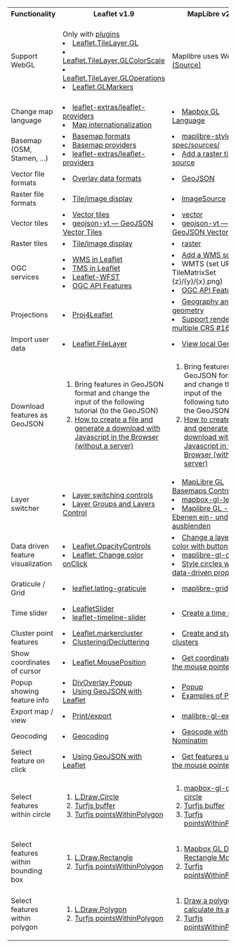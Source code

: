 <!DOCTYPE html>
<html>
  <body>
    <table>
      <tr>
        <th>Functionality</th>
        <th>Leaflet v1.9</th>
        <th>MapLibre v2.4</th>
        <th>OpenLayers v7.1</th>
      </tr>
      <tr>
        <td>Support WebGL</td>
        <td>
          Only with
          <a href="https://leafletjs.com/plugins.html">plugins</a>
          <li>
            <a
              href="https://gitlab.com/IvanSanchez/Leaflet.TileLayer.GL"
              >Leaflet.TileLayer.GL</a
            >
          </li>
          <li>
            <a
              href="https://github.com/ihmeuw/leaflet.tilelayer.glcolorscale"
              >Leaflet.TileLayer.GLColorScale</a
            >
          </li>
          <li>
            <a
              href="https://github.com/equinor/leaflet.tilelayer.gloperations"
              >Leaflet.TileLayer.GLOperations</a
            >
          </li>
          <li>
            <a
              href="https://gitlab.com/IvanSanchez/Leaflet.GLMarkers"
              >Leaflet.GLMarkers</a
            >
          </li>
        </td>
        <td>Maplibre uses WebGL <a href="https://maplibre.org/maplibre-gl-js-docs/api/">(Source)</a></td>
        <td>
          <li>
            <a
              href="https://openlayers.org/en/latest/apidoc/module-ol_webgl.html"
              >ol/webgl</a
            >
          </li>
          <li>
            <a
              href="https://openlayers.org/en/latest/apidoc/module-ol_layer_WebGLTile-WebGLTileLayer.html"
              >ol/layer/WebGLTile~WebGLTileLayer</a
            >
          </li>
          <li>
            <a
              href="https://openlayers.org/en/latest/apidoc/module-ol_webgl_Buffer-WebGLArrayBuffer.html"
              >ol/webgl/Buffer~WebGLArrayBuffer</a
            >
          </li>
          <li>
            <a
              href="https://openlayers.org/en/latest/apidoc/module-ol_webgl_RenderTarget-WebGLRenderTarget.html"
              >ol/webgl/RenderTarget~WebGLRenderTarget</a
            >
          </li>
          <li>
            <a
              href="https://openlayers.org/en/latest/apidoc/module-ol_webgl_PostProcessingPass-WebGLPostProcessingPass.html"
              >ol/webgl/PostProcessingPass~WebGLPostProcessingPass</a
            >
          </li>
          <li>
            <a
              href="https://openlayers.org/en/latest/apidoc/module-ol_renderer_webgl_TileLayer-WebGLTileLayerRenderer.html"
              >ol/renderer/webgl/TileLayer~WebGLTileLayerRenderer</a
            >
          </li>
          <li>
            <a
              href="https://openlayers.org/en/latest/apidoc/module-ol_renderer_webgl_PointsLayer-WebGLPointsLayerRenderer.html"
              >ol/renderer/webgl/PointsLayer~WebGLPointsLayerRenderer
            </a>
          </li>
        </td>
      </tr>
        <td>Change map language</td>
        <td>
          <li>
            <a
              href="https://github.com/leaflet-extras/leaflet-providers#leaflet-providers"
              >leaflet-extras/leaflet-providers</a
            >
          </li>
          <li>
            <a
              href="https://wiki.openstreetmap.org/wiki/Map_internationalization"
              >Map internationalization</a
            >
          </li>
        </td>
        <td>
          <li>
            <a
              href="https://github.com/mapbox/mapbox-gl-language#mapbox-gl-language--"
              >Mapbox GL Language</a
            >
          </li>
        </td>
        <td>
          <li>
            <a
              href="https://wiki.openstreetmap.org/wiki/Map_internationalization"
              >Map internationalization</a
            >
          </li>
        </td>
      </tr>
      <tr>
        <td>Basemap (OSM, Stamen, ...)</td>
        <td>
          <li>
            <a href="https://leafletjs.com/plugins.html#basemap-formats"
              >Basemap formats</a
            >
          </li>
          <li>
            <a href="https://leafletjs.com/plugins.html#basemap-providers"
              >Basemap providers
            </a>
          </li>
          <li>
            <a href="https://github.com/leaflet-extras/leaflet-providers"
              >leaflet-extras/leaflet-providers</a
            >
          </li>
        </td>
        <td>
          <li>
            <a
              href="https://maplibre.org/maplibre-gl-js-docs/style-spec/sources/"
              >maplibre-style-spec/sources/</a
            >
          </li>
          <li>
            <a
              href="https://maplibre.org/maplibre-gl-js-docs/example/map-tiles/"
              >Add a raster tile source</a
            >
          </li>
        </td>
        <td>
          <li>
            <a
              href="https://openlayers.org/en/latest/apidoc/module-ol_source.html"
              >ol/source</a
            >
          </li>
          <li>
            <a
              href="https://openlayers.org/en/latest/apidoc/module-ol_source_OSM-OSM.html"
              >ol/source/OSM~OSM
            </a>
          </li>
          <li>
            <a
              href="https://maplibre.org/maplibre-gl-js-docs/example/map-tiles/"
              >Add a raster tile source</a
            >
          </li>
        </td>
      </tr>
      <tr>
        <td>Vector file formats</td>
        <td>
          <li>
            <a href="https://leafletjs.com/plugins.html#overlay-data-formats"
              >Overlay data formats</a
            >
          </li>
        </td>
        <td>
          <li>
            <a
              href="https://maplibre.org/maplibre-gl-js-docs/style-spec/sources/#geojson"
              >GeoJSON</a
            >
          </li>
        </td>
        <td>
          <li>
            <a
              href="https://openlayers.org/en/latest/apidoc/module-ol_format_Feature-FeatureFormat.html"
              >ol/format/Feature~FeatureFormat</a
            >
          </li>
        </td>
      </tr>
      <tr>
        <td>Raster file formats</td>
        <td>
          <li>
            <a href="https://leafletjs.com/plugins.html#tileimage-display"
              >Tile/image display
            </a>
          </li>
        </td>
        <td>
          <li>
            <a
              href="https://maplibre.org/maplibre-gl-js-docs/api/sources/#imagesource"
              >ImageSource
            </a>
          </li>
        </td>
        <td>
          <li>
            <a
              href="https://openlayers.org/en/latest/apidoc/module-ol_source_Raster-RasterSource.html"
              >ol/source/Raster~RasterSource
            </a>
          </li>
        </td>
      </tr>
      <tr>
        <td>Vector tiles</td>
        <td>
          <li>
            <a href="https://leafletjs.com/plugins.html#vector-tiles"
              >Vector tiles
            </a>
          </li>
          <li>
            <a href="https://github.com/mapbox/geojson-vt"
              >geojson-vt — GeoJSON Vector Tiles
            </a>
          </li>
        </td>
        <td>
          <li>
            <a href="https://maplibre.org/maplibre-style-spec/sources/#vector"
              >vector
            </a>
          </li>
          <li>
            <a href="https://github.com/mapbox/geojson-vt"
              >geojson-vt — GeoJSON Vector Tiles
            </a>
          </li>
        </td>
        <td>
          <li>
            <a
              href="https://openlayers.org/en/latest/apidoc/module-ol_source_VectorTile-VectorTile.html"
              >ol/source/VectorTile~VectorTile
            </a>
          </li>
          <li>
            <a href="https://github.com/mapbox/geojson-vt"
              >geojson-vt — GeoJSON Vector Tiles
            </a>
          </li>
        </td>
      </tr>
      <tr>
        <td>Raster tiles</td>
        <td>
          <li>
            <a href="https://leafletjs.com/plugins.html#tileimage-display"
              >Tile/image display
            </a>
          </li>
        </td>
        <td>
          <li>
            <a href="https://maplibre.org/maplibre-style-spec/sources/#raster"
              >raster
            </a>
          </li>
        </td>
        <td>
          <li>
            <a
              href="https://openlayers.org/en/latest/apidoc/module-ol_source_Tile-TileSource.html"
              >ol/source/Tile~TileSource
            </a>
          </li>
        </td>
      </tr>
      <tr>
        <td>OGC services</td>
        <td>
          <li>
            <a href="https://leafletjs.com/examples/wms/wms.html"
              >WMS in Leaflet
            </a>
          </li>
          <li>
            <a href="https://leafletjs.com/examples/wms/wms.html"
              >TMS in Leaflet
            </a>
          </li>
          <li>
            <a href="https://github.com/Flexberry/Leaflet-WFST#leaflet-wfst"
              >Leaflet-WFST
            </a>
          </li>
          <li>
            <a
              href="https://github.com/opengeospatial/ogcapi-features/blob/master/implementations/clients/leaflet.md#leaflet"
              >OGC API Features
            </a>
          </li>
        </td>
        <td>
          <li>
            <a href="https://maplibre.org/maplibre-gl-js-docs/example/wms/"
              >Add a WMS source
            </a>
          </li>
          <li>WMTS (set URL to TileMatrixSet {z}/{y}/{x}.png)</li>
          <li>
            <a
              href="https://github.com/opengeospatial/ogcapi-features/blob/master/implementations/clients/leaflet.md#leaflet"
              >OGC API Features
            </a>
          </li>
        </td>
        <td>
          <li>
            <a
              href="https://openlayers.org/en/latest/apidoc/module-ol_source_wms.html"
              >ol/source/wms
            </a>
          </li>
          <li>
            <a
              href="https://openlayers.org/en/latest/apidoc/module-ol_source_WMTS-WMTS.html"
              >ol/source/WMTS~WMTS
            </a>
          </li>
          <li>
            <a
              href="https://openlayers.org/en/latest/apidoc/module-ol_format_WFS-WFS.html"
              >ol/format/WFS~WFS
            </a>
          </li>
          <li>
            <a
              href="https://github.com/opengeospatial/ogcapi-features/blob/master/implementations/clients/leaflet.md#leaflet"
              >OGC API Features
            </a>
          </li>
        </td>
      </tr>
      <tr>
        <td>Projections</td>
        <td>
          <li>
            <a href="https://github.com/kartena/Proj4Leaflet">Proj4Leaflet</a>
          </li>
        </td>
        <td>
          <li>
            <a href="https://maplibre.org/maplibre-gl-js-docs/api/geography/"
              >Geography and geometry</a
            >
          </li>
          <li>
            <a href="https://github.com/maplibre/maplibre-gl-js/issues/168"
              >Support rendering in multiple CRS #168</a
            >
          </li>
        </td>
        <td>
          <li>
            <a
              href="https://openlayers.org/en/latest/apidoc/module-ol_proj_Projection-Projection.html"
              >ol/proj/Projection~Projection</a
            >
          </li>
          <li>
            <a href="https://openlayers.org/en/latest/examples/?q=projection"
              >OpenLayers Examples</a
            >
          </li>
        </td>
      </tr>
      <tr>
        <td>Import user data</td>
        <td>
          <li>
            <a href="https://github.com/makinacorpus/Leaflet.FileLayer"
              >Leaflet.FileLayer</a
            >
          </li>
        </td>
        <td>
          <li>
            <a
              href="https://maplibre.org/maplibre-gl-js-docs/example/local-geojson/"
              >View local GeoJSON</a
            >
          </li>
        </td>
        <td>
          <li>
            <a
              href="https://openlayers.org/en/latest/examples/drag-and-drop.html"
              >Drag-and-Drop</a
            >
          </li>
        </td>
      </tr>
      <tr>
        <td>Download features as GeoJSON</td>
        <td>
          <ol type="1">
            <li>
              Bring features in GeoJSON format and change the input of the
              following tutorial (to the GeoJSON)
            </li>
            <li>
              <a
                href="https://ourcodeworld.com/articles/read/189/how-to-create-a-file-and-generate-a-download-with-javascript-in-the-browser-without-a-server"
                >How to create a file and generate a download with Javascript in
                the Browser (without a server)</a
              >
            </li>
          </ol>
        </td>
        <td>
          <ol type="1">
            <li>
              Bring features in GeoJSON format and change the input of the
              following tutorial (to the GeoJSON)
            </li>
            <li>
              <a
                href="https://ourcodeworld.com/articles/read/189/how-to-create-a-file-and-generate-a-download-with-javascript-in-the-browser-without-a-server"
                >How to create a file and generate a download with Javascript in
                the Browser (without a server)</a
              >
            </li>
          </ol>
        </td>
        <td>
          <ol type="1">
            <li>
              Bring features in GeoJSON format and change the input of the
              following tutorial (to the GeoJSON)
            </li>
            <li>
              <a
                href="https://ourcodeworld.com/articles/read/189/how-to-create-a-file-and-generate-a-download-with-javascript-in-the-browser-without-a-server"
                >How to create a file and generate a download with Javascript in
                the Browser (without a server)</a
              >
            </li>
          </ol>
        </td>
      </tr>
      <tr>
        <td>Layer switcher</td>
        <td>
          <li>
            <a
              href="https://leafletjs.com/plugins.html#layer-switching-controls"
              >Layer switching controls
            </a>
          </li>
          <li>
            <a href="https://leafletjs.com/examples/layers-control/"
              >Layer Groups and Layers Control</a
            >
          </li>
        </td>
        <td>
          <li>
            <a href="https://github.com/ka7eh/maplibre-gl-basemaps"
              >MapLibre GL Basemaps Control</a
            >
          </li>
          <li>
            <a href="https://github.com/watergis/mapbox-gl-legend"
              >mapbox-gl-legend</a
            >
          </li>
          <li>
            <a
              href="https://blog.astrid-guenther.de/maplibregl-show-and-hide-layers/"
              >Maplibre GL - Ebenen ein- und ausblenden</a
            >
          </li>
        </td>
        <td>
          <li>
            <a href="https://github.com/walkermatt/ol-layerswitcher"
              >OpenLayers LayerSwitcher</a
            >
          </li>
        </td>
      </tr>
      <tr>
        <td>Data driven feature visualization</td>
        <td>
          <li>
            <a href="https://github.com/lizardtechblog/Leaflet.OpacityControls"
              >Leaflet.OpacityControls</a
            >
          </li>
          <li>
            <a
              href="https://stackoverflow.com/questions/69859196/leaflet-change-color-onclick"
              >Leaflet: Change color onClick</a
            >
          </li>
        </td>
        <td>
          <li>
            <a
              href="https://maplibre.org/maplibre-gl-js-docs/example/color-switcher/"
              >Change a layer's color with buttons</a
            >
          </li>
          <li>
            <a href="https://github.com/dayjournal/maplibre-gl-opacity"
              >maplibre-gl-opacity</a
            >
          </li>
          <li>
            <a
              href="https://docs.mapbox.com/mapbox-gl-js/example/data-driven-circle-colors/"
              >Style circles with a data-driven property</a
            >
          </li>
        </td>
        <td>
          <li>
            <a
              href="https://openlayers.org/en/latest/examples/color-manipulation.html"
              >Color Manipulation</a
            >
          </li>
          <li>
            <a href="https://openlayers.org/en/latest/examples/cog-style.html"
              >Change Tile Layer Style</a
            >
          </li>
          <li>
            <a
              href="https://viglino.github.io/ol-ext/examples/filter/map.filter.colorize.html?lon=2.219234&lat=50.593699&z=8"
              >ol-ext: Color filter on map</a
            >
          </li>
          <li>
            <a href="https://openlayers.org/workshop/en/vector/style.html"
              >Making it look nice</a
            >
          </li>
        </td>
      </tr>
      <tr>
        <td>Graticule / Grid</td>
        <td>
          <li>
            <a href="https://github.com/Leaflet/Leaflet.Graticule"
              >leaflet.latlng-graticule</a
            >
          </li>
        </td>
        <td>
          <li>
            <a href="https://github.com/maptiler/maplibre-grid"
              >maplibre-grid</a
            >
          </li>
        </td>
        <td>
          <li>
            <a href="https://openlayers.org/en/latest/examples/graticule.html"
              >Map Graticule</a
            >
          </li>
        </td>
      </tr>
      <tr>
        <td>Time slider</td>
        <td>
          <li>
            <a href="https://github.com/dwilhelm89/LeafletSlider"
              >LeafletSlider</a
            >
          </li>
          <li>
            <a href="https://github.com/svitkin/leaflet-timeline-slider"
              >leaflet-timeline-slider</a
            >
          </li>
        </td>
        <td>
          <li>
            <a
              href="https://maplibre.org/maplibre-gl-js-docs/example/timeline-animation/"
              >Create a time slider</a
            >
          </li>
        </td>
        <td>
          <li>
            <a href="https://openlayers.org/workshop/en/webgl/animated.html"
              >Animating meteorite impacts</a
            >
          </li>
          <li>
            <a
              href="https://www.earder.com/tutorials/timeseries-with-geoserver-and-openlayers/"
              >Creating a Timeseries with GeoServer and Open Layers</a
            >
          </li>
          <li>
            <a
              href="https://github.com/Bayer-Group/ol-kit/tree/master/src/TimeSlider"
              >ol-kit TimeSlider</a
            >
          </li>
        </td>
      </tr>
      <tr>
        <td>Cluster point features</td>
        <td>
          <li>
            <a href="https://github.com/Leaflet/Leaflet.markercluster"
              >Leaflet.markercluster
            </a>
          </li>
          <li>
            <a href="https://leafletjs.com/plugins.html#clusteringdecluttering"
              >Clustering/Decluttering
            </a>
          </li>
        </td>
        <td>
          <li>
            <a href="https://maplibre.org/maplibre-gl-js-docs/example/cluster/"
              >Create and style clusters
            </a>
          </li>
        </td>
        <td>
          <li>
            <a href="https://openlayers.org/en/latest/examples/cluster.html"
              >Clustered Features
            </a>
          </li>
        </td>
      </tr>
      <tr>
        <td>Show coordinates of cursor</td>
        <td>
          <li>
            <a href="https://github.com/ardhi/Leaflet.MousePosition"
              >Leaflet.MousePosition
            </a>
          </li>
        </td>
        <td>
          <li>
            <a
              href="https://maplibre.org/maplibre-gl-js-docs/example/mouse-position/"
              >Get coordinates of the mouse pointer
            </a>
          </li>
        </td>
        <td>
          <li>
            <a
              href="https://openlayers.org/en/latest/examples/mouse-position.html"
              >Mouse Position
            </a>
          </li>
        </td>
      </tr>
      <tr>
        <td>Popup showing feature info</td>
        <td>
          <li>
            <a href="https://leafletjs.com/reference.html#popup"
              >DivOverlay Popup
            </a>
          </li>
          <li>
            <a href="https://leafletjs.com/examples/geojson/"
              >Using GeoJSON with Leaflet
            </a>
          </li>
        </td>
        <td>
          <li>
            <a
              href="https://maplibre.org/maplibre-gl-js-docs/api/markers/#popup"
              >Popup
            </a>
          </li>
          <li>
            <a
              href="https://maplibre.org/maplibre-gl-js-docs/example/?search=popup"
              >Examples of Popup
            </a>
          </li>
        </td>
        <td>
          <li>
            <a href="https://openlayers.org/en/latest/examples/popup.html"
              >Popup
            </a>
          </li>
        </td>
      </tr>
      <tr>
        <td>Export map / view</td>
        <td>
          <li>
            <a href="https://leafletjs.com/plugins.html#printexport"
              >Print/export
            </a>
          </li>
        </td>
        <td>
          <li>
            <a href="https://github.com/watergis/maplibre-gl-export"
              >malibre-gl-export
            </a>
          </li>
        </td>
        <td>
          <li>
            <a href="https://openlayers.org/en/latest/examples/export-map.html"
              >Map Export
            </a>
          </li>
        </td>
      </tr>
      <tr>
        <td>Geocoding</td>
        <td>
          <li>
            <a href="https://leafletjs.com/plugins.html#geocoding">Geocoding</a>
          </li>
        </td>
        <td>
          <li>
            <a href="https://maplibre.org/maplibre-gl-js-docs/example/geocoder/"
              >Geocode with Nominatim</a
            >
          </li>
        </td>
        <td>
          <li>
            <a href="https://github.com/jonataswalker/ol-geocoder"
              >OpenLayers Control Geocoder</a
            >
          </li>
        </td>
      </tr>
      <tr>
        <td>Select feature on click</td>
        <td>
          <li>
            <a href="https://leafletjs.com/examples/geojson/"
              >Using GeoJSON with Leaflet</a
            >
          </li>
        </td>
        <td>
          <li>
            <a
              href="https://maplibre.org/maplibre-gl-js-docs/example/queryrenderedfeatures/"
              >Get features under the mouse pointer</a
            >
          </li>
        </td>
        <td>
          <li>
            <a
              href="https://openlayers.org/en/latest/examples/select-features.html"
              >Select Features</a
            >
          </li>
        </td>
      </tr>
      <tr>
        <td>Select features within circle</td>
        <td>
          <ol type="1">
            <li>
              <a
                href="https://leaflet.github.io/Leaflet.draw/docs/leaflet-draw-latest.html#l-draw-circle"
                >L.Draw.Circle</a
              >
            </li>
            <li>
              <a href="https://turfjs.org/docs/#buffer">Turfjs buffer</a>
            </li>
            <li>
              <a href="https://turfjs.org/docs/#pointsWithinPolygon"
                >Turfjs pointsWithinPolygon</a
              >
            </li>
          </ol>
        </td>
        <td>
          <ol type="1">
            <li>
              <a href="https://github.com/iamanvesh/mapbox-gl-draw-circle"
                >mapbox-gl-draw-circle</a
              >
            </li>
            <li>
              <a href="https://turfjs.org/docs/#buffer">Turfjs buffer</a>
            </li>
            <li>
              <a href="https://turfjs.org/docs/#pointsWithinPolygon"
                >Turfjs pointsWithinPolygon</a
              >
            </li>
          </ol>
        </td>
        <td>
          <ol type="1">
            <li>
              <a
                href="https://openlayers.org/en/latest/examples/draw-features.html"
                >Draw Features -> Circle</a
              >
            </li>
            <li>
              <a href="https://turfjs.org/docs/#buffer">Turfjs buffer</a>
            </li>
            <li>
              <a href="https://turfjs.org/docs/#pointsWithinPolygon"
                >Turfjs pointsWithinPolygon</a
              ><br />
              <a
                href="https://rawgit.com/webgeodatavore/ol3-extras-demos/master/select-jsts/select-advanced.html"
                >OpenLayers demo for selecting by polygon, circle, square and
                rectangle</a
              >
            </li>
          </ol>
        </td>
      </tr>
      <tr>
        <td>Select features within bounding box</td>
        <td>
          <ol type="1">
            <li>
              <a
                href="https://leaflet.github.io/Leaflet.draw/docs/leaflet-draw-latest.html#l-draw-rectangle"
                >L.Draw.Rectangle</a
              >
            </li>
            <li>
              <a href="https://turfjs.org/docs/#pointsWithinPolygon"
                >Turfjs pointsWithinPolygon</a
              >
            </li>
          </ol>
        </td>
        <td>
          <ol type="1">
            <li>
              <a
                href="https://github.com/thegisdev/mapbox-gl-draw-rectangle-mode"
                >Mapbox GL Draw Rectangle Mode</a
              >
            </li>
            <li>
              <a href="https://turfjs.org/docs/#pointsWithinPolygon"
                >Turfjs pointsWithinPolygon</a
              >
            </li>
          </ol>
        </td>
        <td>
          <ol type="1">
            <li>
              <a
                href="https://openlayers.org/en/latest/examples/draw-shapes.html"
                >Draw Shapes -> Box</a
              >
            </li>
            <li>
              <a href="https://turfjs.org/docs/#pointsWithinPolygon"
                >Turfjs pointsWithinPolygon</a
              >
              <a
                href="https://rawgit.com/webgeodatavore/ol3-extras-demos/master/select-jsts/select-advanced.html"
                >OpenLayers demo for selecting by polygon, circle, square and
                rectangle</a
              >
            </li>
          </ol>
        </td>
      </tr>
      <tr>
        <td>Select features within polygon</td>
        <td>
          <ol type="1">
            <li>
              <a
                href="https://leaflet.github.io/Leaflet.draw/docs/leaflet-draw-latest.html#l-draw-polygon"
                >L.Draw.Polygon</a
              >
            </li>
            <li>
              <a href="https://turfjs.org/docs/#pointsWithinPolygon"
                >Turfjs pointsWithinPolygon</a
              >
            </li>
          </ol>
        </td>
        <td>
          <ol type="1">
            <li>
              <a
                href="https://docs.mapbox.com/mapbox-gl-js/example/mapbox-gl-draw/"
                >Draw a polygon and calculate its area</a
              >
            </li>
            <li>
              <a href="https://turfjs.org/docs/#pointsWithinPolygon"
                >Turfjs pointsWithinPolygon</a
              >
            </li>
          </ol>
        </td>
        <td>
          <ol type="1">
            <li>
              <a
                href="https://openlayers.org/en/latest/examples/draw-shapes.html"
                >Draw Shapes -> Polygon</a
              >
            </li>
            <li>
              <a href="https://turfjs.org/docs/#pointsWithinPolygon"
                >Turfjs pointsWithinPolygon</a
              >
              <a
                href="https://rawgit.com/webgeodatavore/ol3-extras-demos/master/select-jsts/select-advanced.html"
                >OpenLayers demo for selecting by polygon, circle, square and
                rectangle</a
              >
            </li>
          </ol>
        </td>
      </tr>
    </table>
  </body>
</html>
